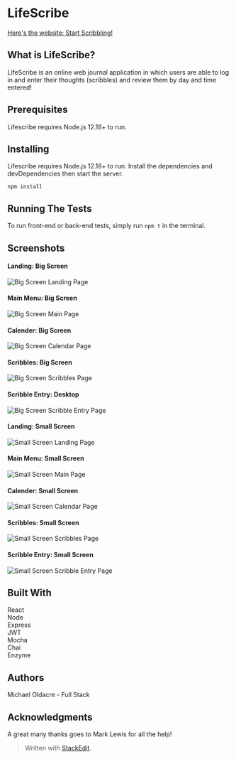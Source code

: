 <h1 id="lifescribe">LifeScribe</h1>

[Here's the website: Start Scribbling!](https://lifescribe.vercel.app/)

<h2 id="what-is-lifescribe">What is LifeScribe?</h2>
<p>LifeScribe is an online web journal application in which users are able to log in and enter their thoughts (scribbles) and review them by day and time entered!</p>
<h2 id="prerequisites">Prerequisites</h2>
<p>Lifescribe requires Node.js 12.18+ to run.</p>
<h2 id="installing">Installing</h2>
<p>Lifescribe requires Node.js 12.18+ to run. Install the dependencies and devDependencies then start the server.</p>
<pre><code>npm install
</code></pre>
<h2 id="running-the-tests">Running The Tests</h2>
<p>To run front-end or back-end tests, simply run <code>npm t</code> in the terminal.</p>

<h2 id="screenshots">Screenshots</h2>
<h4>Landing: Big Screen</h4>
<img alt="Big Screen Landing Page" src="src/images/LandingF.png">
<h4>Main Menu: Big Screen</h4>
<img alt="Big Screen Main Page" src="src/images/MainF.png">
<h4>Calender: Big Screen</h4>
<img alt="Big Screen Calendar Page" src="src/images/CalendarF.png">
<h4>Scribbles: Big Screen</h4>
<img alt="Big Screen Scribbles Page" src="src/images/ScribblesF.png">
<h4>Scribble Entry: Desktop</h4>
<img alt="Big Screen Scribble Entry Page" src="src/images/ScribEntryF.png">
<h4>Landing: Small Screen</h4>
<img alt="Small Screen Landing Page" src="src/images/LandingS.png">
<h4>Main Menu: Small Screen</h4>
<img alt="Small Screen Main Page" src="src/images/MainS.png">
<h4>Calender: Small Screen</h4>
<img alt="Small Screen Calendar Page" src="src/images/CalendarS.png">
<h4>Scribbles: Small Screen</h4>
<img alt="Small Screen Scribbles Page" src="src/images/ScribblesS.png">
<h4>Scribble Entry: Small Screen</h4>
<img alt="Small Screen Scribble Entry Page" src="src/images/ScribEntryS.png">

<h2 id="built-withh2">Built With</h2>
<p>
React<br>
Node<br>
Express<br>
JWT<br>
Mocha<br>
Chai<br>
Enzyme<br>

## Authors
Michael Oldacre - Full Stack

## Acknowledgments</h2>
<p>
A great many thanks goes to Mark Lewis for all the help!</p>
<p></p>
<blockquote>
<p>Written with <a href="https://stackedit.io/">StackEdit</a>.</p>
</blockquote>

<!--stackedit_data:
eyJoaXN0b3J5IjpbNDY5NDQ1OTQ2XX0=
-->
